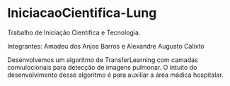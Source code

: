 # IniciacaoCientifica-Lung

Trabalho de Iniciação Cientifica e Tecnologia.

Integrantes:
Amadeu dos Anjos Barros e
Alexandre Augusto Calixto

Desenvolvemos um algoritmo de TransferLearning com camadas convulocionais para detecção de imagens pulmonar.
O intuito do desenvolvimento desse algoritmo é para auxiliar a área mádica hospitalar.
